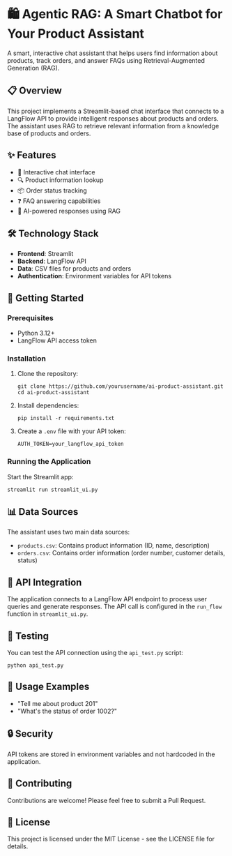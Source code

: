 # 🛍️ Agentic RAG: A Smart Chatbot for Your Product Assistant

A smart, interactive chat assistant that helps users find information about products, track orders, and answer FAQs using Retrieval-Augmented Generation (RAG).

## 📋 Overview

This project implements a Streamlit-based chat interface that connects to a LangFlow API to provide intelligent responses about products and orders. The assistant uses RAG to retrieve relevant information from a knowledge base of products and orders.

## ✨ Features

- 💬 Interactive chat interface
- 🔍 Product information lookup
- 📦 Order status tracking
- ❓ FAQ answering capabilities
- 🤖 AI-powered responses using RAG

## 🛠️ Technology Stack

- **Frontend**: Streamlit
- **Backend**: LangFlow API
- **Data**: CSV files for products and orders
- **Authentication**: Environment variables for API tokens


## 🚀 Getting Started

### Prerequisites

- Python 3.12+
- LangFlow API access token

### Installation

1. Clone the repository:
   ```
   git clone https://github.com/yourusername/ai-product-assistant.git
   cd ai-product-assistant
   ```

2. Install dependencies:
   ```
   pip install -r requirements.txt
   ```

3. Create a `.env` file with your API token:
   ```
   AUTH_TOKEN=your_langflow_api_token
   ```

### Running the Application

Start the Streamlit app:
```
streamlit run streamlit_ui.py
```

## 📊 Data Sources

The assistant uses two main data sources:
- `products.csv`: Contains product information (ID, name, description)
- `orders.csv`: Contains order information (order number, customer details, status)

## 🔄 API Integration

The application connects to a LangFlow API endpoint to process user queries and generate responses. The API call is configured in the `run_flow` function in `streamlit_ui.py`.

## 🧪 Testing

You can test the API connection using the `api_test.py` script:
```
python api_test.py
```

## 📝 Usage Examples

- "Tell me about product 201"
- "What's the status of order 1002?"

## 🔒 Security

API tokens are stored in environment variables and not hardcoded in the application.

## 🤝 Contributing

Contributions are welcome! Please feel free to submit a Pull Request.

## 📄 License

This project is licensed under the MIT License - see the LICENSE file for details.
